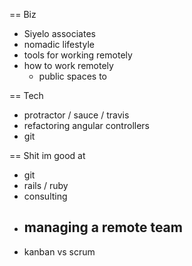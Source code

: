 == Biz

  * Siyelo associates
  * nomadic lifestyle
  * tools for working remotely
  * how to work remotely
    - public spaces to 
  
== Tech

  * protractor / sauce / travis
  * refactoring angular controllers
  * git

== Shit im good at
  
  * git
  * rails / ruby
  * consulting
  * managing a remote team
    - 
  * kanban vs scrum

